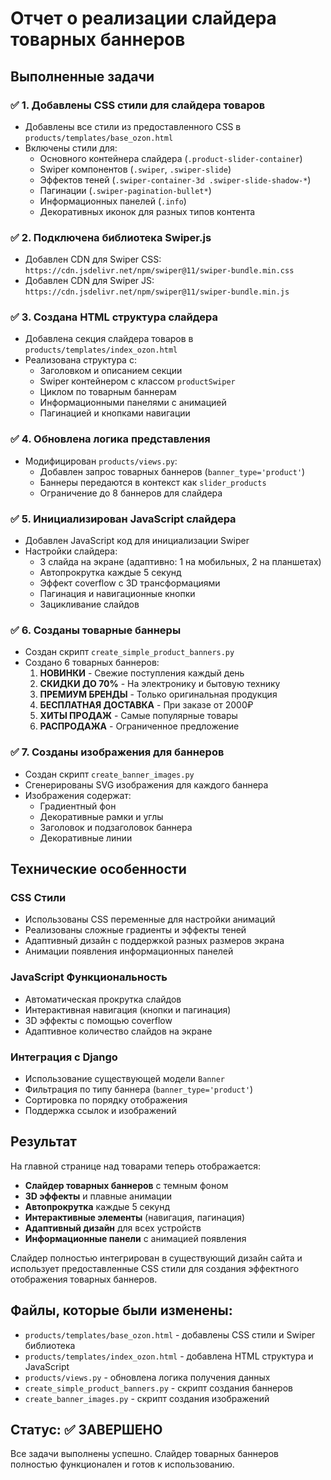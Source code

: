 # Отчет о реализации слайдера товарных баннеров

## Выполненные задачи

### ✅ 1. Добавлены CSS стили для слайдера товаров
- Добавлены все стили из предоставленного CSS в `products/templates/base_ozon.html`
- Включены стили для:
  - Основного контейнера слайдера (`.product-slider-container`)
  - Swiper компонентов (`.swiper`, `.swiper-slide`)
  - Эффектов теней (`.swiper-container-3d .swiper-slide-shadow-*`)
  - Пагинации (`.swiper-pagination-bullet*`)
  - Информационных панелей (`.info`)
  - Декоративных иконок для разных типов контента

### ✅ 2. Подключена библиотека Swiper.js
- Добавлен CDN для Swiper CSS: `https://cdn.jsdelivr.net/npm/swiper@11/swiper-bundle.min.css`
- Добавлен CDN для Swiper JS: `https://cdn.jsdelivr.net/npm/swiper@11/swiper-bundle.min.js`

### ✅ 3. Создана HTML структура слайдера
- Добавлена секция слайдера товаров в `products/templates/index_ozon.html`
- Реализована структура с:
  - Заголовком и описанием секции
  - Swiper контейнером с классом `productSwiper`
  - Циклом по товарным баннерам
  - Информационными панелями с анимацией
  - Пагинацией и кнопками навигации

### ✅ 4. Обновлена логика представления
- Модифицирован `products/views.py`:
  - Добавлен запрос товарных баннеров (`banner_type='product'`)
  - Баннеры передаются в контекст как `slider_products`
  - Ограничение до 8 баннеров для слайдера

### ✅ 5. Инициализирован JavaScript слайдера
- Добавлен JavaScript код для инициализации Swiper
- Настройки слайдера:
  - 3 слайда на экране (адаптивно: 1 на мобильных, 2 на планшетах)
  - Автопрокрутка каждые 5 секунд
  - Эффект coverflow с 3D трансформациями
  - Пагинация и навигационные кнопки
  - Зацикливание слайдов

### ✅ 6. Созданы товарные баннеры
- Создан скрипт `create_simple_product_banners.py`
- Создано 6 товарных баннеров:
  1. **НОВИНКИ** - Свежие поступления каждый день
  2. **СКИДКИ ДО 70%** - На электронику и бытовую технику
  3. **ПРЕМИУМ БРЕНДЫ** - Только оригинальная продукция
  4. **БЕСПЛАТНАЯ ДОСТАВКА** - При заказе от 2000₽
  5. **ХИТЫ ПРОДАЖ** - Самые популярные товары
  6. **РАСПРОДАЖА** - Ограниченное предложение

### ✅ 7. Созданы изображения для баннеров
- Создан скрипт `create_banner_images.py`
- Сгенерированы SVG изображения для каждого баннера
- Изображения содержат:
  - Градиентный фон
  - Декоративные рамки и углы
  - Заголовок и подзаголовок баннера
  - Декоративные линии

## Технические особенности

### CSS Стили
- Использованы CSS переменные для настройки анимаций
- Реализованы сложные градиенты и эффекты теней
- Адаптивный дизайн с поддержкой разных размеров экрана
- Анимации появления информационных панелей

### JavaScript Функциональность
- Автоматическая прокрутка слайдов
- Интерактивная навигация (кнопки и пагинация)
- 3D эффекты с помощью coverflow
- Адаптивное количество слайдов на экране

### Интеграция с Django
- Использование существующей модели `Banner`
- Фильтрация по типу баннера (`banner_type='product'`)
- Сортировка по порядку отображения
- Поддержка ссылок и изображений

## Результат

На главной странице над товарами теперь отображается:
- **Слайдер товарных баннеров** с темным фоном
- **3D эффекты** и плавные анимации
- **Автопрокрутка** каждые 5 секунд
- **Интерактивные элементы** (навигация, пагинация)
- **Адаптивный дизайн** для всех устройств
- **Информационные панели** с анимацией появления

Слайдер полностью интегрирован в существующий дизайн сайта и использует предоставленные CSS стили для создания эффектного отображения товарных баннеров.

## Файлы, которые были изменены:
- `products/templates/base_ozon.html` - добавлены CSS стили и Swiper библиотека
- `products/templates/index_ozon.html` - добавлена HTML структура и JavaScript
- `products/views.py` - обновлена логика получения данных
- `create_simple_product_banners.py` - скрипт создания баннеров
- `create_banner_images.py` - скрипт создания изображений

## Статус: ✅ ЗАВЕРШЕНО
Все задачи выполнены успешно. Слайдер товарных баннеров полностью функционален и готов к использованию.
